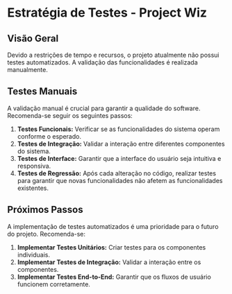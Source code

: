 # Estratégia de Testes - Project Wiz

## Visão Geral

Devido a restrições de tempo e recursos, o projeto atualmente não possui testes automatizados. A validação das funcionalidades é realizada manualmente.

## Testes Manuais

A validação manual é crucial para garantir a qualidade do software. Recomenda-se seguir os seguintes passos:

1.  **Testes Funcionais:** Verificar se as funcionalidades do sistema operam conforme o esperado.
2.  **Testes de Integração:** Validar a interação entre diferentes componentes do sistema.
3.  **Testes de Interface:** Garantir que a interface do usuário seja intuitiva e responsiva.
4.  **Testes de Regressão:** Após cada alteração no código, realizar testes para garantir que novas funcionalidades não afetem as funcionalidades existentes.

## Próximos Passos

A implementação de testes automatizados é uma prioridade para o futuro do projeto. Recomenda-se:

1.  **Implementar Testes Unitários:** Criar testes para os componentes individuais.
2.  **Implementar Testes de Integração:** Validar a interação entre os componentes.
3.  **Implementar Testes End-to-End:** Garantir que os fluxos de usuário funcionem corretamente.
